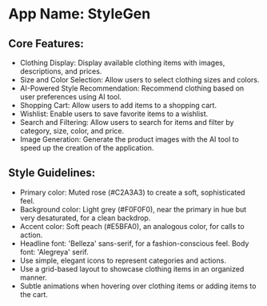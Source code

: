 # **App Name**: StyleGen

## Core Features:

- Clothing Display: Display available clothing items with images, descriptions, and prices.
- Size and Color Selection: Allow users to select clothing sizes and colors.
- AI-Powered Style Recommendation: Recommend clothing based on user preferences using AI tool.
- Shopping Cart: Allow users to add items to a shopping cart.
- Wishlist: Enable users to save favorite items to a wishlist.
- Search and Filtering: Allow users to search for items and filter by category, size, color, and price.
- Image Generation: Generate the product images with the AI tool to speed up the creation of the application.

## Style Guidelines:

- Primary color: Muted rose (#C2A3A3) to create a soft, sophisticated feel.
- Background color: Light grey (#F0F0F0), near the primary in hue but very desaturated, for a clean backdrop.
- Accent color: Soft peach (#E5BFA0), an analogous color, for calls to action.
- Headline font: 'Belleza' sans-serif, for a fashion-conscious feel. Body font: 'Alegreya' serif.
- Use simple, elegant icons to represent categories and actions.
- Use a grid-based layout to showcase clothing items in an organized manner.
- Subtle animations when hovering over clothing items or adding items to the cart.